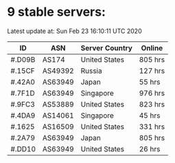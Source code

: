 # 9 stable servers:

Latest update at: Sun Feb 23 16:10:11 UTC 2020

| ID | ASN | Server Country | Online |
| -- | --- | -------------- | ------ |
| #.D09B | AS174 | United States | 805 hrs |
| #.15CF | AS49392 | Russia | 127 hrs |
| #.42A0 | AS63949 | Japan | 55 hrs |
| #.7F1D | AS63949 | Singapore | 976 hrs |
| #.9FC3 | AS53889 | United States | 823 hrs |
| #.4DA9 | AS14061 | Singapore | 45 hrs |
| #.1625 | AS16509 | United States | 331 hrs |
| #.2A79 | AS63949 | Japan | 805 hrs |
| #.DD10 | AS63949 | United States | 26 hrs |

